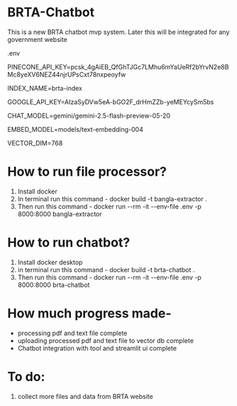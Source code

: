 # BRTA-Chatbot

This is a new BRTA chatbot mvp system. Later this will be integrated for any government website

.env

PINECONE_API_KEY=pcsk_4gAiEB_QfGhTJGc7LMhu6mYaUeRf2bYrvN2e8BMc8yeXV6NEZ44njrUPsCxt78nxpeoyfw

INDEX_NAME=brta-index

GOOGLE_API_KEY=AIzaSyDVw5eA-bGO2F_drHmZZb-yeMEYcySm5bs

CHAT_MODEL=gemini/gemini-2.5-flash-preview-05-20

EMBED_MODEL=models/text-embedding-004

VECTOR_DIM=768

# How to run file processor?

1. Install docker
2. In terminal run this command - docker build -t bangla-extractor .
3. Then run this command - docker run --rm -it --env-file .env -p 8000:8000 bangla-extractor

# How to run chatbot?

1. Install docker desktop
2. in terminal run this command - docker build -t brta-chatbot .
3. Then run this command - docker run --rm -it --env-file .env -p 8000:8000 brta-chatbot

# How much progress made-

* processing pdf and text file complete
* uploading processed pdf and text file to vector db complete
* Chatbot integration with tool and streamlit ui complete

# To do:

1. collect more files and data from BRTA website
